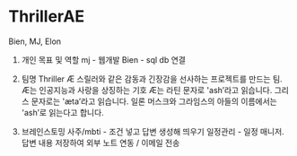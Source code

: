# ThrillerAE
 Bien, MJ, Elon
 
1. 개인 목표 및 역할
mj - 웹개발
Bien - sql db 연결

2. 팀명 Thriller Æ
스릴러와 같은 감동과 긴장감을 선사하는 프로젝트를 만드는 팀.
Æ는 인공지능과 사랑을 상징하는 기호
Æ는 라틴 문자로 'ash’라고 읽습니다. 그리스 문자로는 'æta’라고 읽습니다.
일론 머스크와 그라임스의 아들의 이름에서는 'ash’로 읽는다고 합니다.

3. 브레인스토밍
사주/mbti - 조건 넣고 답변 생성해 띄우기
일정관리 - 일정 매니저. 답변 내용 저장하여 외부 노트 연동 / 이메일 전송
